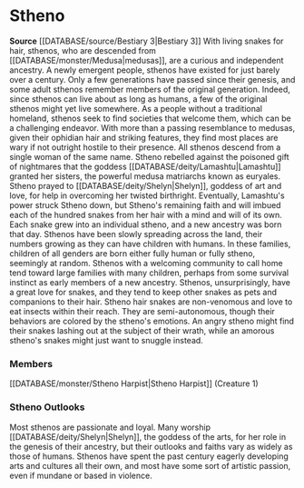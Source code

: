 ﻿---
creature_family: Stheno
id: '266'
name: Stheno
rarity: Common
rus_type_level: null
source: '[[DATABASE/source/Bestiary 3|Bestiary 3]]'
trait: null
type: Creature Family

---
# Stheno

**Source** [[DATABASE/source/Bestiary 3|Bestiary 3]]
With living snakes for hair, sthenos, who are descended from [[DATABASE/monster/Medusa|medusas]], are a curious and independent ancestry. A newly emergent people, sthenos have existed for just barely over a century. Only a few generations have passed since their genesis, and some adult sthenos remember members of the original generation. Indeed, since sthenos can live about as long as humans, a few of the original sthenos might yet live somewhere. As a people without a traditional homeland, sthenos seek to find societies that welcome them, which can be a challenging endeavor. With more than a passing resemblance to medusas, given their ophidian hair and striking features, they find most places are wary if not outright hostile to their presence.
 All sthenos descend from a single woman of the same name. Stheno rebelled against the poisoned gift of nightmares that the goddess [[DATABASE/deity/Lamashtu|Lamashtu]] granted her sisters, the powerful medusa matriarchs known as euryales. Stheno prayed to [[DATABASE/deity/Shelyn|Shelyn]], goddess of art and love, for help in overcoming her twisted birthright. Eventually, Lamashtu's power struck Stheno down, but Stheno's remaining faith and will imbued each of the hundred snakes from her hair with a mind and will of its own. Each snake grew into an individual stheno, and a new ancestry was born that day.
 Sthenos have been slowly spreading across the land, their numbers growing as they can have children with humans. In these families, children of all genders are born either fully human or fully stheno, seemingly at random. Sthenos with a welcoming community to call home tend toward large families with many children, perhaps from some survival instinct as early members of a new ancestry.
 Sthenos, unsurprisingly, have a great love for snakes, and they tend to keep other snakes as pets and companions to their hair. Stheno hair snakes are non-venomous and love to eat insects within their reach. They are semi-autonomous, though their behaviors are colored by the stheno's emotions. An angry stheno might find their snakes lashing out at the subject of their wrath, while an amorous stheno's snakes might just want to snuggle instead.

### Members

[[DATABASE/monster/Stheno Harpist|Stheno Harpist]] (Creature 1)

###  Stheno Outlooks

Most sthenos are passionate and loyal. Many worship [[DATABASE/deity/Shelyn|Shelyn]], the goddess of the arts, for her role in the genesis of their ancestry, but their outlooks and faiths vary as widely as those of humans. Sthenos have spent the past century eagerly developing arts and cultures all their own, and most have some sort of artistic passion, even if mundane or based in violence.